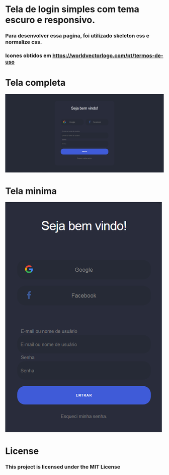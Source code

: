 # Tela de login simples com tema escuro e responsivo.
### Para desenvolver essa pagina, foi utilizado skeleton css e normalize css.
### Icones obtidos em https://worldvectorlogo.com/pt/termos-de-uso


# Tela completa
![Tela completa](prints/completa.png)
#
# Tela minima
![Tela completa](prints/min.png)


# License
### This project is licensed under the MIT License
